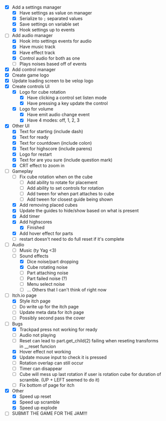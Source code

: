 - [x] Add a settings manager
    - [x] Have settings as value on manager
    - [x] Serialize to `;` separated values
    - [x] Save settings on variable set
    - [x] Hook settings up to events
- [ ] Add audio manager
    - [x] Hook into settings events for audio
    - [x] Have music track
    - [x] Have effect track
    - [x] Control audio for both as one
    - [ ] Plays noises based off of events
- [x] Add control manager
- [x] Create game logo
- [x] Update loading screen to be velop logo
- [x] Create controls UI
    - [x] Logo for cube rotation
        - [x] Have clicking a control set listen mode
        - [x] Have pressing a key update the control
    - [x] Logo for volume
        - [x] Have emit audio change event
        - [x] Have 4 modes: off, 1, 2, 3
- [x] Other UI
    - [x] Text for starting (include dash)
    - [x] Text for ready
    - [x] Text for countdown (include colon)
    - [x] Text for highscore (include parens)
    - [x] Logo for restart
    - [x] Text for are you sure (include question mark)
    - [x] CRT effect to zoom in
- [ ] Gameplay
    - [ ] Fix cube rotation when on the cube
        - [ ] Add ability to rotate for placement
        - [ ] Add ability to set controls for rotation
        - [ ] Add tween for when part attaches to cube
        - [ ] Add tween for closest guide being shown
    - [x] Add removing placed cubes
    - [x] Update the guides to hide/show based on what is present
    - [x] Add timer
    - [x] Add highscores
        - [x] Finished
    - [x] Add hover effect for parts
    - [ ] restart doesn't need to do full reset if it's complete
- [ ] Audio
    - [ ] Music (ty Yag <3)
    - [ ] Sound effects
        - [x] Dice noise/part dropping
        - [x] Cube rotating noise
        - [ ] Part attaching noise
        - [ ] Part failed noise (?)
        - [ ] Menu select noise
        - [ ] ... Others that I can't think of right now
- [ ] Itch.io page
    - [x] Style itch page
    - [ ] Do write up for the itch page
    - [ ] Update meta data for itch page
    - [ ] Possibly second pass the cover
- [ ] Bugs
    - [x] Trackpad press not working for ready
    - [ ] Audio not playing
    - [ ] Reset can lead to part.get_child(2) failing when reseting transforms in __reset funcion
    - [x] Hover effect not working
    - [x] Update mouse input to check it is pressed
    - [ ] Rotation overlap can still occur
    - [ ] Timer can disappear
    - [ ] Cube will mess up last rotation if user is rotation cube for duration of scramble. (UP + LEFT seemed to do it)
    - [ ] Fix bottom of page for itch
- [x] Other
    - [x] Speed up reset
    - [x] Speed up scramble
    - [x] Speed up explode
- [ ] SUBMIT THE GAME FOR THE JAM!!!
